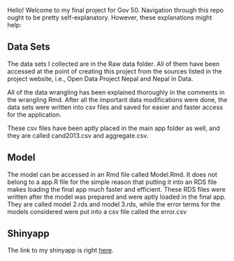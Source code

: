 
Hello! Welcome to my final project for Gov 50. Navigation through this repo
ought to be pretty self-explanatory. However, these explanations might help:

## Data Sets

The data sets I collected are in the Raw data folder. All of them have been
accessed at the point of creating this project from the sources listed in the 
project website, i.e., Open Data Project Nepal and Nepal in Data.

All of the data wrangling has been explained thoroughly in the comments in the
wrangling Rmd. After all the important data modifications were done, the
data sets were written into csv files and saved for easier and faster access
for the application.

These csv files have been aptly placed in the main app folder as well, and
they are called cand2013.csv and aggregate.csv.

## Model

The model can be accessed in an Rmd file called Model.Rmd. It does not belong
to a app.R file for the simple reason that putting it into an RDS file makes
loading the final app much faster and efficient. These RDS files were written
after the model was prepared and were aptly loaded in the final app. They are
called model 2.rds and model 3.rds, while the error terms for the models
considered were put into a csv file called the error.csv

## Shinyapp

The link to my shinyapp is right
[here]().
